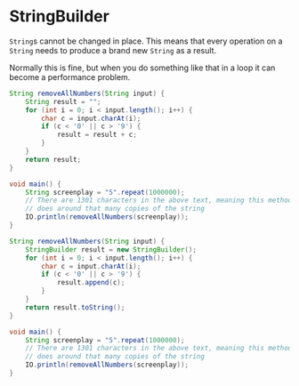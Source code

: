 # StringBuilder

`String`s cannot be changed in place. This means that every operation
on a `String` needs to produce a brand new `String` as a result.

Normally this is fine, but when you do something like that in a loop
it can become a performance problem.

```java
String removeAllNumbers(String input) {
    String result = "";
    for (int i = 0; i < input.length(); i++) {
        char c = input.charAt(i);
        if (c < '0' || c > '9') {
            result = result + c;
        }
    }
    return result;
}

void main() {
    String screenplay = "5".repeat(1000000);
    // There are 1301 characters in the above text, meaning this method
    // does around that many copies of the string
    IO.println(removeAllNumbers(screenplay));
}
```

```java
String removeAllNumbers(String input) {
    StringBuilder result = new StringBuilder();
    for (int i = 0; i < input.length(); i++) {
        char c = input.charAt(i);
        if (c < '0' || c > '9') {
            result.append(c);
        }
    }
    return result.toString();
}

void main() {
    String screenplay = "5".repeat(1000000);
    // There are 1301 characters in the above text, meaning this method
    // does around that many copies of the string
    IO.println(removeAllNumbers(screenplay));
}
```